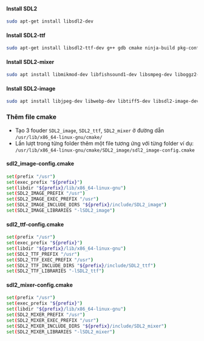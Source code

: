 #### Install SDL2

```bash
sudo apt-get install libsdl2-dev
```

#### Install SDL2-ttf

```bash
sudo apt-get install libsdl2-ttf-dev g++ gdb cmake ninja-build pkg-config
```

#### Install SDL2-mixer

```bash
sudo apt install libmikmod-dev libfishsound1-dev libsmpeg-dev liboggz2-dev libflac-dev libfluidsynth-dev libsdl2-mixer-dev libsdl2-mixer-2.0-0 -y
```

#### Install SDL2-image

```bash
sudo apt install libjpeg-dev libwebp-dev libtiff5-dev libsdl2-image-dev libsdl2-image-2.0-0 -y
```

### Thêm file cmake

- Tạo 3 fouder `SDL2_image`, `SDL2_ttf`, `SDL2_mixer` ở đường dẫn `/usr/lib/x86_64-linux-gnu/cmake/`
- Lần lượt trong từng folder thêm một file tương ứng với từng folder ví dụ: `/usr/lib/x86_64-linux-gnu/cmake/SDL2_image/sdl2_image-config.cmake`

#### sdl2_image-config.cmake

```bash
set(prefix "/usr")
set(exec_prefix "${prefix}")
set(libdir "${prefix}/lib/x86_64-linux-gnu")
set(SDL2_IMAGE_PREFIX "/usr")
set(SDL2_IMAGE_EXEC_PREFIX "/usr")
set(SDL2_IMAGE_INCLUDE_DIRS "${prefix}/include/SDL2_image")
set(SDL2_IMAGE_LIBRARIES "-lSDL2_image")
```

#### sdl2_ttf-config.cmake

```bash
set(prefix "/usr")
set(exec_prefix "${prefix}")
set(libdir "${prefix}/lib/x86_64-linux-gnu")
set(SDL2_TTF_PREFIX "/usr")
set(SDL2_TTF_EXEC_PREFIX "/usr")
set(SDL2_TTF_INCLUDE_DIRS "${prefix}/include/SDL2_ttf")
set(SDL2_TTF_LIBRARIES "-lSDL2_ttf")
```

#### sdl2_mixer-config.cmake

```bash
set(prefix "/usr")
set(exec_prefix "${prefix}")
set(libdir "${prefix}/lib/x86_64-linux-gnu")
set(SDL2_MIXER_PREFIX "/usr")
set(SDL2_MIXER_EXEC_PREFIX "/usr")
set(SDL2_MIXER_INCLUDE_DIRS "${prefix}/include/SDL2_mixer")
set(SDL2_MIXER_LIBRARIES "-lSDL2_mixer")
```
